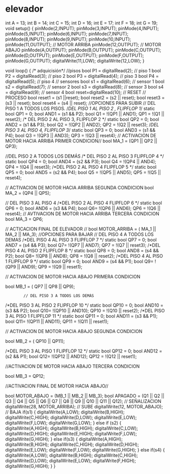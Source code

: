 # elevador
int A = 13;
int B = 14;
int C = 15;
int D = 16;
int E = 17;
int F = 18;
int G = 19;
void setup() {
pinMode(2,INPUT);
pinMode(3,INPUT);
pinMode(4,INPUT);
pinMode(5,INPUT);
pinMode(6,INPUT);
pinMode(7,INPUT);
pinMode(8,INPUT);
pinMode(9,INPUT);
pinMode(10,INPUT);
pinMode(11,OUTPUT); // MOTOR ARRIBA
pinMode(12,OUTPUT); // MOTOR ABAJO
pinMode(A,OUTPUT);
pinMode(B,OUTPUT);
pinMode(C,OUTPUT);
pinMode(D,OUTPUT);
pinMode(E,OUTPUT);
pinMode(F,OUTPUT);
pinMode(G,OUTPUT);
digitalWrite(11,LOW);
digitalWrite(12,LOW);
}

void loop() {  /* adquicisión*/
  //pisos
bool P1 = digitalRead(2); // piso 1
bool P2 = digitalRead(3); // piso 2
bool P3 = digitalRead(4); // piso 3
bool P4 = digitalRead(5); // piso 4
 // sensores
bool s1 = digitalRead(6); // sensor 1
bool s2 = digitalRead(7); // sensor 2
bool s3 = digitalRead(8); // sensor 3
bool s4 = digitalRead(9); // sensor 4
bool reset=digitalRead(10); // RESET
 // PROCESO
bool reset1 = (s1 ||reset);
bool reset2 = (s2 || reset);
bool reset3 = (s3 || reset);
bool reset4 = (s4 || reset);
                                                      //OPCIONES PARA SUBIR
 // DEL PISO 1 A TODOS LOS PISOS.
/*DEL PISO 1 AL PISO 2 , FLIPFLOP 1*/
static bool QP1 = 0;
bool AND1 = (s1 && P2);
bool Q1 = !(QP1 || AND1);
QP1 = !(Q1 || reset2);
/* DEL PISO 2 AL PISO 3, FLIPFLOP 2 */
static bool QP2 = 0;
bool AND2 = (s1 && P3);
bool Q2 = !(QP2 || AND2);
QP2 = !(Q2 || reset3);
/*DEL PISO 3 AL PISO 4, FLIPFLOP 3*/
static bool QP3 = 0;
bool AND3 = (s1 && P4);
bool Q3 = !(QP3 || AND3);
QP3 = !(Q3 || reset4);
// ACTIVACION DE MOTOR HACIA ARRIBA PRIMER CONDICION// 
bool MA_1 = (QP1 || QP2 || QP3);

//DEL PISO 2 A TODOS LOS DEMÁS
/* DEL PISO 2 AL PISO 3 FLIPFLOP 4 */
static bool QP4 = 0;
bool AND4 = (s2 && P3);
bool Q4 = !(QP4 || AND4);
QP4 = !(Q4 || reset3); 
/*DEL PISO 2 AL PISO 4 FLIPFLOP 5 */
static bool QP5 = 0;
bool AND5 = (s2 && P4);
bool Q5 = !(QP5 || AND5);
QP5 = !(Q5 || reset4);

// ACTIVACION DE MOTOR HACIA ARRIBA SEGUNDA CONDICION
bool MA_2 = (QP4 || QP5);

 // DEL PISO 3 AL PISO 4
 /*DEL PISO 2 AL PISO 4 FLIPFLOP 6 */
static bool QP6 = 0;
bool AND6 = (s3 && P4);
bool Q6= !(QP6 || AND6);
QP6 = !(Q6 || reset4);
// AVTIVACION DE MOTOR HACIA ARRIBA TERCERA CONDICION
bool MA_3 = QP6;


// ACTICACION FINAL DE ELEVADOR //
 bool MOTOR_ARRIBA = ( MA_1 || MA_2 || MA_3);
                                                      //OPCIONES PARA BAJAR
 // DEL PISO 4 A TODOS LOS DEMAS
 /*DEL PISO 4 AL PISO 3 FLIPFLOP 7 */
static bool QP7 = 0;
bool AND7 = (s4 && P3);
bool Q7= !(QP7 || AND7);
QP7 = !(Q7 || reset3);
/*DEL PISO 4 AL PISO 2 FLIPFLOP 8 */
static bool QP8 = 0;
bool AND8 = (s4 && P2);
bool Q8= !(QP8 || AND8);
QP8 = !(Q8 || reset2);
/*DEL PISO 4 AL PISO 1 FLIPFLOP 9 */
static bool QP9 = 0;
bool AND9 = (s4 && P1);
bool Q9= !(QP9 || AND9);
QP9 = !(Q9 || reset1);

// ACTIVACION DE MOTOR HACIA ABAJO PRIMERA CONDICION

bool MB_1 = ( QP7 || QP8 || QP9);

            // DEL PISO 3 A TODOS LOS DEMÁS
/*DEL PISO 3 AL PISO 2 FLIPFLOP 10 */
static bool QP10 = 0;
bool AND10 = (s3 && P2);
bool Q10= !(QP10 || AND10);
QP10 = !(Q10 || reset2);
/*DEL PISO 3 AL PISO 1 FLIPFLOP 11 */
static bool QP11 = 0;
bool AND11 = (s3 && P1);
bool Q11= !(QP11 || AND11);
QP11 = !(Q11 || reset1);

// ACTIVACION DE MOTOR HACIA ABAJO SEGUNDA CONDICION

bool MB_2 = ( QP10 || QP11);

/*DEL PISO 3 AL PISO 1 FLIPFLOP 12 */
static bool QP12 = 0;
bool AND12 = (s2 && P1);
bool Q12= !(QP12 || AND12);
QP12 = !(Q12 || reset1);

//ACTIVACION DE MOTOR HACIA ABAJO TERCERA CONDICION

bool MB_3 = QP12;

//ACTIVACION FINAL DE MOTOR HACIA ABAJO//

 bool MOTOR_ABAJO = (MB_1 || MB_2 || MB_3);
 bool APAGADO = (Q1 || Q2 || Q3 || Q4 || Q5 || Q6 || Q7 || Q8 || Q9 || Q10 || Q11 || Q12);
 // SEÑALIZACION
 digitalWrite(28, MOTOR_ARRIBA); // SUBE
 digitalWrite(12, MOTOR_ABAJO); // BAJA 
 if(s1)
 {
  digitalWrite(A,LOW);
  digitalWrite(B,HIGH);
  digitalWrite(C,HIGH);
  digitalWrite(D,LOW);
  digitalWrite(E,LOW);
  digitalWrite(F,LOW);
  digitalWrite(G,LOW);
 }
 else
 if (s2)
 {
  digitalWrite(A,HIGH);
  digitalWrite(B,HIGH);
  digitalWrite(C,LOW);
  digitalWrite(D,HIGH);
  digitalWrite(E,HIGH);
  digitalWrite(F,LOW);
  digitalWrite(G,HIGH);
 }
 else
 if(s3)
 {
  digitalWrite(A,HIGH);
  digitalWrite(B,HIGH);
  digitalWrite(C,HIGH);
  digitalWrite(D,HIGH);
  digitalWrite(E,LOW);
  digitalWrite(F,LOW);
  digitalWrite(G,HIGH);
 }
 else
 if(s4)
 {
  digitalWrite(A,LOW);
  digitalWrite(B,HIGH);
  digitalWrite(C,HIGH);
  digitalWrite(D,LOW);
  digitalWrite(E,LOW);
  digitalWrite(F,HIGH);
  digitalWrite(G,HIGH);
 }
}
